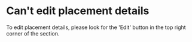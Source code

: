 # Can't edit placement details

To edit placement details, please look for the 'Edit' button in the top right corner of the section.

